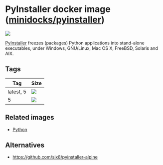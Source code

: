 PyInstaller docker image ([minidocks/pyinstaller](https://hub.docker.com/r/minidocks/pyinstaller))
==================================================================================================

![](https://www.pyinstaller.org/_images/pyinstaller-draft1c-header-trans.png)

[PyInstaller](https://www.pyinstaller.org/) freezes (packages) Python
applications into stand-alone executables, under Windows, GNU/Linux, Mac OS X,
FreeBSD, Solaris and AIX.

Tags
----

| Tag       | Size                                                                                                                |
|-----------|---------------------------------------------------------------------------------------------------------------------|
| latest, 5 | ![](https://img.shields.io/docker/image-size/minidocks/pyinstaller/latest?style=flat-square&logo=docker&label=size) |
| 5         | ![](https://img.shields.io/docker/image-size/minidocks/pyinstaller/5?style=flat-square&logo=docker&label=size)      |

Related images
--------------

-   [Python](https://github.com/minidocks/python)

Alternatives
------------

-   https://github.com/six8/pyinstaller-alpine
